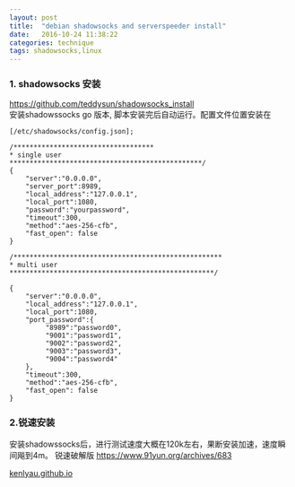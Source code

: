 ```yaml
---
layout: post
title:  "debian shadowsocks and serverspeeder install"
date:   2016-10-24 11:38:22
categories: technique
tags: shadowsocks,linux
---
```


### 1. shadowsocks 安装
https://github.com/teddysun/shadowsocks_install  
安装shadowssocks go 版本, 脚本安装完后自动运行。配置文件位置安装在 

```
[/etc/shadowsocks/config.json];

/***********************************
* single user
************************************************/
{
    "server":"0.0.0.0",
    "server_port":8989,
    "local_address":"127.0.0.1",
    "local_port":1080,
    "password":"yourpassword",
    "timeout":300,
    "method":"aes-256-cfb",
    "fast_open": false
}

/****************************************************
* multi user
***************************************************/

{
    "server":"0.0.0.0",
    "local_address":"127.0.0.1",
    "local_port":1080,
    "port_password":{
         "8989":"password0",
         "9001":"password1",
         "9002":"password2",
         "9003":"password3",
         "9004":"password4"
    },
    "timeout":300,
    "method":"aes-256-cfb",
    "fast_open": false
}

```

### 2.锐速安装
安装shadowssocks后，进行测试速度大概在120k左右，果断安装加速，速度瞬间飚到4m。
锐速破解版 
https://www.91yun.org/archives/683


[kenlyau.github.io][link]

[link]:    https://kenlyau.github.io
